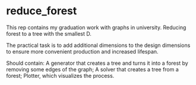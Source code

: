 # reduce_forest
This rep contains my graduation work with graphs in university. Reducing forest to a tree with the smallest D.

The practical task is to add additional dimensions to the design dimensions to ensure more convenient production and increased lifespan.

Should contain:
  A generator that creates a tree and turns it into a forest by removing some edges of the graph;
  A solver that creates a tree from a forest;
  Plotter, which visualizes the process.
